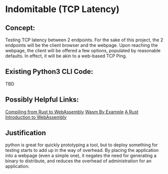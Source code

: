 # Indomitable (TCP Latency)
## Concept:
Testing TCP latency between 2 endpoints. For the sake of this project, the 2 endpoints will be the client browser and the webpage. 
Upon reaching the webpage, the client will be offered a few options, populated by reasonable defaults. In effect, it will be akin to a web-based TCP Ping. 

## Existing Python3 CLI Code:
TBD

## Possibly Helpful Links:
[Compiling from Rust to WebAssembly](https://developer.mozilla.org/en-US/docs/WebAssembly/Rust_to_wasm)
[Wasm By Example](https://wasmbyexample.dev/examples/hello-world/hello-world.rust.en-us.html)
[A Rust Introduction to WebAssembly](https://www.telerik.com/blogs/rust-introduction-to-webassembly)

## Justification
python is great for quickly prototyping a tool, but to deploy something for testing starts to add up in the way of overhead. By placing the application into a webpage (even a simple one), it negates the need for generating a binary to distribute, and reduces the overhead of administration for an application. 
